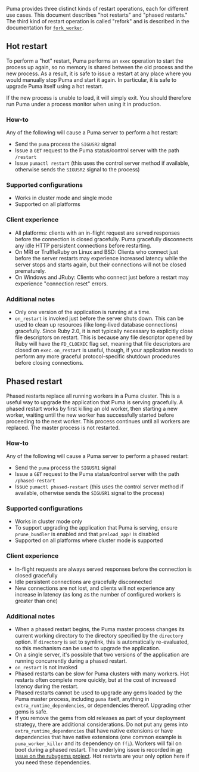 Puma provides three distinct kinds of restart operations, each for different use cases. This document describes "hot restarts" and "phased restarts." The third kind of restart operation is called "refork" and is described in the documentation for [`fork_worker`](fork_worker.md).

## Hot restart

To perform a "hot" restart, Puma performs an `exec` operation to start the process up again, so no memory is shared between the old process and the new process. As a result, it is safe to issue a restart at any place where you would manually stop Puma and start it again. In particular, it is safe to upgrade Puma itself using a hot restart.

If the new process is unable to load, it will simply exit. You should therefore run Puma under a process monitor when using it in production.

### How-to

Any of the following will cause a Puma server to perform a hot restart:

- Send the `puma` process the `SIGUSR2` signal
- Issue a `GET` request to the Puma status/control server with the path `/restart`
- Issue `pumactl restart` (this uses the control server method if available, otherwise sends the `SIGUSR2` signal to the process)

### Supported configurations

- Works in cluster mode and single mode
- Supported on all platforms

### Client experience

- All platforms: clients with an in-flight request are served responses before the connection is closed gracefully. Puma gracefully disconnects any idle HTTP persistent connections before restarting.
- On MRI or TruffleRuby on Linux and BSD: Clients who connect just before the server restarts may experience increased latency while the server stops and starts again, but their connections will not be closed prematurely.
- On Windows and JRuby: Clients who connect just before a restart may experience "connection reset" errors.

### Additional notes

- Only one version of the application is running at a time.
- `on_restart` is invoked just before the server shuts down. This can be used to clean up resources (like long-lived database connections) gracefully. Since Ruby 2.0, it is not typically necessary to explicitly close file descriptors on restart. This is because any file descriptor opened by Ruby will have the `FD_CLOEXEC` flag set, meaning that file descriptors are closed on `exec`. `on_restart` is useful, though, if your application needs to perform any more graceful protocol-specific shutdown procedures before closing connections.

## Phased restart

Phased restarts replace all running workers in a Puma cluster. This is a useful way to upgrade the application that Puma is serving gracefully. A phased restart works by first killing an old worker, then starting a new worker, waiting until the new worker has successfully started before proceeding to the next worker. This process continues until all workers are replaced. The master process is not restarted.

### How-to

Any of the following will cause a Puma server to perform a phased restart:

- Send the `puma` process the `SIGUSR1` signal
- Issue a `GET` request to the Puma status/control server with the path `/phased-restart`
- Issue `pumactl phased-restart` (this uses the control server method if available, otherwise sends the `SIGUSR1` signal to the process)

### Supported configurations

- Works in cluster mode only
- To support upgrading the application that Puma is serving, ensure `prune_bundler` is enabled and that `preload_app!` is disabled
- Supported on all platforms where cluster mode is supported

### Client experience

- In-flight requests are always served responses before the connection is closed gracefully
- Idle persistent connections are gracefully disconnected
- New connections are not lost, and clients will not experience any increase in latency (as long as the number of configured workers is greater than one)

### Additional notes

- When a phased restart begins, the Puma master process changes its current working directory to the directory specified by the `directory` option. If `directory` is set to symlink, this is automatically re-evaluated, so this mechanism can be used to upgrade the application.
- On a single server, it's possible that two versions of the application are running concurrently during a phased restart.
- `on_restart` is not invoked
- Phased restarts can be slow for Puma clusters with many workers. Hot restarts often complete more quickly, but at the cost of increased latency during the restart.
- Phased restarts cannot be used to upgrade any gems loaded by the Puma master process, including `puma` itself, anything in `extra_runtime_dependencies`, or dependencies thereof. Upgrading other gems is safe.
- If you remove the gems from old releases as part of your deployment strategy, there are additional considerations. Do not put any gems into `extra_runtime_dependencies` that have native extensions or have dependencies that have native extensions (one common example is `puma_worker_killer` and its dependency on `ffi`). Workers will fail on boot during a phased restart. The underlying issue is recorded in [an issue on the rubygems project](https://github.com/rubygems/rubygems/issues/4004). Hot restarts are your only option here if you need these dependencies.
